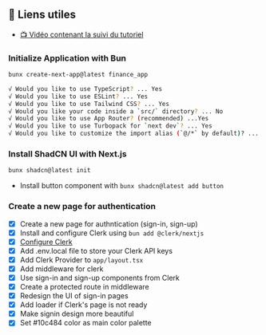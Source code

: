 ## 🔗 Liens utiles

- [📺 Vidéo contenant la suivi du tutoriel](https://www.youtube.com/watch?v=N_uNKAus0II)


### Initialize Application with Bun
```bash
bunx create-next-app@latest finance_app

√ Would you like to use TypeScript? ... Yes
√ Would you like to use ESLint? ... Yes
√ Would you like to use Tailwind CSS? ... Yes
√ Would you like your code inside a `src/` directory? ... No
√ Would you like to use App Router? (recommended) ...Yes
√ Would you like to use Turbopack for `next dev`? ... Yes
√ Would you like to customize the import alias (`@/*` by default)? ... No
```


### Install ShadCN UI with Next.js
```bash
bunx shadcn@latest init
```

- Install button component with `bunx shadcn@latest add button`

### Create a new page for authentication

- [x] Create a new page for authntication (sign-in, sign-up)
- [x] Install and configure Clerk using `bun add @clerk/nextjs`
- [x] [Configure Clerk](https://clerk.com/docs/quickstarts/nextjs)
- [x] Add .env.local file to store your Clerk API keys
- [x] Add Clerk Provider to `app/layout.tsx`
- [x] Add middleware for clerk
- [x] Use sign-in and sign-up components from Clerk
- [x] Create a protected route in middleware
- [x] Redesign the UI of sign-in pages
- [x] Add loader if Clerk's page is not ready
- [x] Make signin design more beautiful
- [x] Set #10c484 color as main color palette
